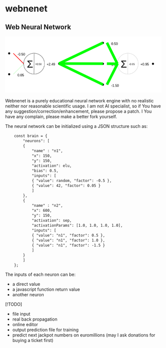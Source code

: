 # webnenet
## Web Neural Network
![Example or neural network rendering](example.png)

Webnenet is a purely educational neural network engine with no realistic neither nor reasonable scientific usage.
I am not AI specialist, so if You have any suggestion/correction/enhancement, please propose a patch. I You have any complain, please make a better fork yourself.

The neural network can be initialized using a JSON structure such as:
```
	const brain = {
	    "neurons": [
		{
		    "name" : "n1",
		    "x": 150,
		    "y": 150,
		    "activation": elu,
		    "bias": 0.5,
		    "inputs": [
			{ "value": random, "factor": -0.5 },
			{ "value": 42, "factor": 0.05 }
		    ]
		},
		{
		    "name" : "n2",
		    "x": 600,
		    "y": 150,
		    "activation": sep,
		    "activationParams": [1.0, 1.0, 1.0, 1.0],
		    "inputs": [
			{ "value": "n1", "factor": 0.5 },
			{ "value": "n1", "factor": 1.0 },
			{ "value": "n1", "factor": -1.5 }
		    ]
		}
	    ]
	};
```

The inputs of each neuron can be:
- a direct value
- a javascript function return value
- another neuron

[!TODO]
- file input
- real back propagation
- online editor
- output prediction file for training
- predict next jackpot numbers on euromillions (may I ask donations for buying a ticket first)



